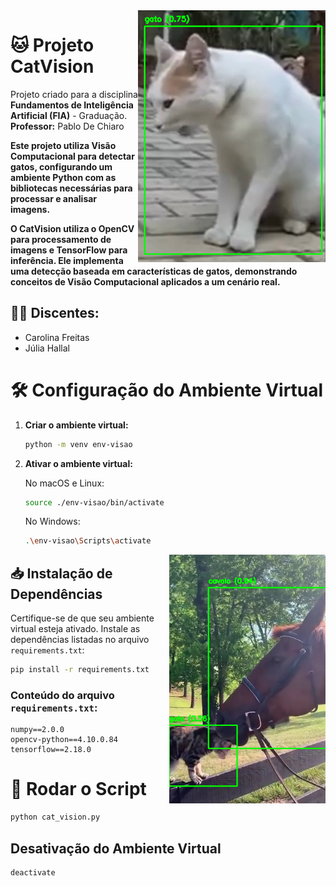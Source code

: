 <img align="right" src="image.png" width="300">
  
# 🐱 Projeto CatVision  
Projeto criado para a disciplina **Fundamentos de Inteligência Artificial (FIA)** - Graduação. **Professor:** Pablo De Chiaro

**Este projeto utiliza Visão Computacional para detectar gatos, configurando um ambiente Python com as bibliotecas necessárias para processar e analisar imagens.**

**O CatVision utiliza o OpenCV para processamento de imagens e TensorFlow para inferência. Ele implementa uma detecção baseada em características de gatos, demonstrando conceitos de Visão Computacional aplicados a um cenário real.**

## 👩‍🎓 **Discentes:**  
- Carolina Freitas  
- Júlia Hallal  

# 🛠️ **Configuração do Ambiente Virtual**  
1. **Criar o ambiente virtual:**  

   ```bash  
   python -m venv env-visao  
   ```

2. **Ativar o ambiente virtual:**

   No macOS e Linux:

   ```bash
   source ./env-visao/bin/activate
   ```

   No Windows:

   ```bash
   .\env-visao\Scripts\activate
   ```


<img align="right" src="image2.png" width="250">


## 📥 Instalação de Dependências
Certifique-se de que seu ambiente virtual esteja ativado. Instale as dependências listadas no arquivo `requirements.txt`:

```bash
pip install -r requirements.txt
```

### Conteúdo do arquivo `requirements.txt`:
```text
numpy==2.0.0
opencv-python==4.10.0.84
tensorflow==2.18.0
```

# 🚀 Rodar o Script
```bash
python cat_vision.py
````

## Desativação do Ambiente Virtual
```bash
deactivate
```

